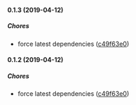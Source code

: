 #### 0.1.3 (2019-04-12)

##### Chores

*  force latest dependencies ([c49f63e0](https://github.com/lykmapipo/express-request-extra/commit/c49f63e00a6883835d743716e7d542097ba39131))

#### 0.1.2 (2019-04-12)

##### Chores

*  force latest dependencies ([c49f63e0](https://github.com/lykmapipo/express-request-extra/commit/c49f63e00a6883835d743716e7d542097ba39131))


